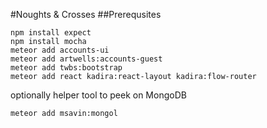 #Noughts & Crosses
##Prerequsites
```
npm install expect
npm install mocha
meteor add accounts-ui
meteor add artwells:accounts-guest
meteor add twbs:bootstrap
meteor add react kadira:react-layout kadira:flow-router
```
optionally helper tool to peek on MongoDB
```
meteor add msavin:mongol
```

